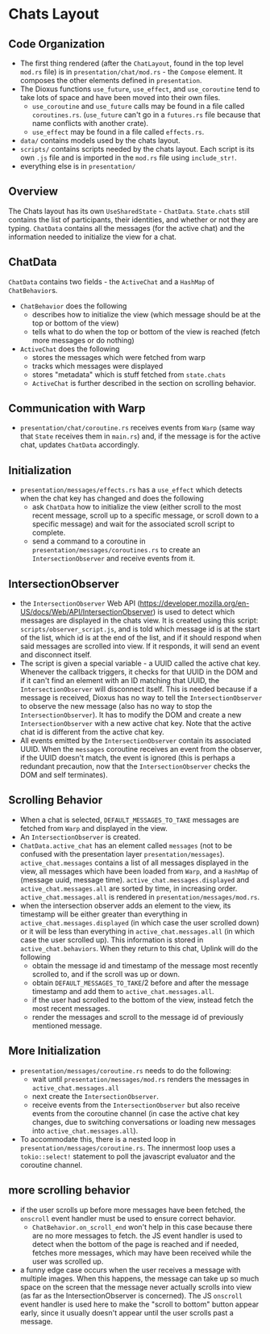# Chats Layout

## Code Organization
- The first thing rendered (after the `ChatLayout`, found in the top level `mod.rs` file) is in `presentation/chat/mod.rs` - the `Compose` element. It composes the other elements defined in `presentation`.
- The Dioxus functions `use_future`, `use_effect`, and `use_coroutine` tend to take lots of space and have been moved into their own files. 
    - `use_coroutine` and `use_future` calls may be found in a file called `coroutines.rs`. (`use_future` can't go in a `futures.rs` file because that name conflicts with another crate). 
    - `use_effect` may be found in a file called `effects.rs`. 
- `data/` contains models used by the chats layout. 
- `scripts/` contains scripts needed by the chats layout. Each script is its own `.js` file and is imported in the `mod.rs` file using `include_str!`. 
- everything else is in `presentation/`

## Overview
The Chats layout has its own `UseSharedState` - `ChatData`. `State.chats` still contains the list of participants, their identities, and whether or not they are typing. `ChatData` contains all the messages (for the active chat) and the information needed to initialize the view for a chat. 

## ChatData
`ChatData` contains two fields - the `ActiveChat` and a `HashMap` of `ChatBehavior`s. 
- `ChatBehavior` does the following
    - describes how to initialize the view (which message should be at the top or bottom of the view)
    - tells what to do when the top or bottom of the view is reached (fetch more messages or do nothing)
- `ActiveChat` does the following
    - stores the messages which were fetched from warp
    - tracks which messages were displayed
    - stores "metadata" which is stuff fetched from `state.chats`
    - `ActiveChat` is further described in the section on scrolling behavior. 

## Communication with Warp
- `presentation/chat/coroutine.rs` receives events from `Warp` (same way that `State` receives them in `main.rs`) and, if the message is for the active chat, updates `ChatData` accordingly. 

## Initialization
- `presentation/messages/effects.rs` has a `use_effect` which detects when the chat key has changed and does the following
    - ask `ChatData` how to initialize the view (either scroll to the most recent message, scroll up to a specific message, or scroll down to a specific message) and wait for the associated scroll script to complete. 
    - send a command to a coroutine in `presentation/messages/coroutines.rs` to create an `IntersectionObserver` and receive events from it. 

## IntersectionObserver
- the `IntersectionObserver` Web API (https://developer.mozilla.org/en-US/docs/Web/API/IntersectionObserver) is used to detect which messages are displayed in the chats view. It is created using this script: `scripts/observer_script.js`, and is told which message id is at the start of the list, which id is at the end of the list, and if it should respond when said messages are scrolled into view. If it responds, it will send an event and disconnect itself. 
- The script is given a special variable - a UUID called the active chat key. Whenever the callback triggers, it checks for that UUID in the DOM and if it can't find an element with an ID matching that UUID, the `IntersectionObserver` will disconnect itself. This is needed because if a message is received, Dioxus has no way to tell the `IntersectionObserver` to observe the new message (also has no way to stop the `IntersectionObserver`). It has to modify the DOM and create a new `IntersectionObserver` with a new active chat key. Note that the active chat id is different from the active chat key.  
- All events emitted by the `IntersectionObserver` contain its associated UUID. When the `messages` coroutine receives an event from the observer, if the UUID  doesn't match, the event is ignored (this is perhaps a redundant precaution, now that the `IntersectionObserver` checks the DOM and self terminates).

## Scrolling Behavior
- When a chat is selected, `DEFAULT_MESSAGES_TO_TAKE` messages are fetched from `Warp` and displayed in the view. 
- An `IntersectionObserver` is created.
- `ChatData.active_chat` has an element called `messages` (not to be confused with the presentation layer `presentation/messages`). `active_chat.messages` contains a list of all messages displayed in the view, all messages which have been loaded from `Warp`, and a `HashMap` of (message uuid, message time). `active_chat.messages.displayed` and `active_chat.messages.all` are sorted by time, in increasing order. `active_chat.messages.all` is rendered in `presentation/messages/mod.rs`. 
- when the intersection observer adds an element to the view, its timestamp will be either greater than everything in `active_chat.messages.displayed` (in which case the user scrolled down) or it will be less than everything in `active_chat.messages.all` (in which case the user scrolled up). This information is stored in `active_chat.behaviors`. When they return to this chat, Uplink will do the following
    - obtain the message id and timestamp of the message most recently scrolled to, and if the scroll was up or down. 
    - obtain `DEFAULT_MESSAGES_TO_TAKE`/2 before and after the message timestamp and add them to `active_chat.messages.all`. 
    - if the user had scrolled to the bottom of the view, instead fetch the most recent messages.
    - render the messages and scroll to the message id of previously mentioned message. 

## More Initialization
- `presentation/messages/coroutine.rs` needs to do the following:
    - wait until `presentation/messages/mod.rs` renders the messages in `active_chat.messages.all`
    - next create the `IntersectionObserver`. 
    - receive events from the `IntersectionObserver` but also receive events from the coroutine channel (in case the active chat key changes, due to switching conversations or loading new messages into `active_chat.messages.all`).
- To accommodate this, there is a nested loop in `presentation/messages/coroutine.rs`. The innermost loop uses a `tokio::select!` statement to poll the javascript evaluator and the coroutine channel. 

## more scrolling behavior
- if the user scrolls up before more messages have been fetched, the `onscroll` event handler must be used to ensure correct behavior. 
    - `ChatBehavior.on_scroll_end` won't help in this case because there are no more messages to fetch. the JS event handler is used
    to detect when the bottom of the page is reached and if needed, fetches more messages, which may have been received while the user was
    scrolled up. 
- a funny edge case occurs when the user receives a message with multiple images. When this happens, the message can take up so much space
on the screen that the message never actually scrolls into view (as far as the IntersectionObserver is concerned). The JS `onscroll` event 
handler is used here to make the "scroll to bottom" button appear early, since it usually doesn't appear until the user scrolls past a message. 
